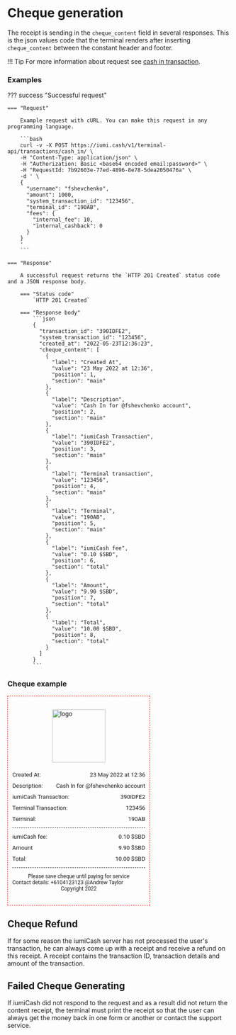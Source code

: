 # Cheque generation

The receipt is sending in the `cheque_content` field in several responses. 
This is the json values code that the terminal renders after inserting `cheque_content` between the constant header and footer.


!!! Tip
    For more information about request see [cash in transaction].


### Examples

??? success "Successful request"

    === "Request"

        Example request with cURL. You can make this request in any programming language.

        ```bash
        curl -v -X POST https://iumi.cash/v1/terminal-api/transactions/cash_in/ \
        -H "Content-Type: application/json" \
        -H "Authorization: Basic <base64 encoded email:password>" \
        -H "RequestId: 7b92603e-77ed-4896-8e78-5dea2050476a" \
        -d ' \
        {
          "username": "fshevchenko",
          "amount": 1000,
          "system_transaction_id": "123456",
          "terminal_id": "190AB",
          "fees": {
            "internal_fee": 10,
            "internal_cashback": 0
          }
        }
        '
        ```

    === "Response"

        A successful request returns the `HTTP 201 Created` status code and a JSON response body.

        === "Status code"
            `HTTP 201 Created`

        === "Response body"
            ```json
            {
              "transaction_id": "390IDFE2",
              "system_transaction_id": "123456",
              "created_at": "2022-05-23T12:36:23",
              "cheque_content": [
                {
                  "label": "Created At",
                  "value": "23 May 2022 at 12:36",
                  "position": 1,
                  "section": "main"
                },
                {
                  "label": "Description",
                  "value": "Cash In for @fshevchenko account",
                  "position": 2,
                  "section": "main"
                },
                {
                  "label": "iumiCash Transaction",
                  "value": "390IDFE2",
                  "position": 3,
                  "section": "main"
                },
                {
                  "label": "Terminal transaction",
                  "value": "123456",
                  "position": 4,
                  "section": "main"
                },
                {
                  "label": "Terminal",
                  "value": "190AB",
                  "position": 5,
                  "section": "main"
                },
                {
                  "label": "iumiCash fee",
                  "value": "0.10 $SBD",
                  "position": 6,
                  "section": "total"
                },
                {
                  "label": "Amount",
                  "value": "9.90 $SBD",
                  "position": 7,
                  "section": "total"
                },
                {
                  "label": "Total",
                  "value": "10.00 $SBD",
                  "position": 8,
                  "section": "total"
                }
              ]
            }
            ```

### Cheque example

<div class="container">
  <div class="logo-container">
    <img class="logo"
         src="https://iumi.cash/wp-content/uploads/2022/07/cropped-Logo-COL-1-2-2496360276-1658144590803.png"
         alt="logo">
  </div>
  <div class="row-item">
    <p class="row-item_text">Created At:</p>
    <p class="row-item_value">23 May 2022 at 12:36</p>
  </div>
  <div class="row-item">
    <p class="row-item_text">Description:</p>
    <p class="row-item_value">Cash In for @fshevchenko account</p>
  </div>
  <div class="row-item">
    <p class="row-item_text">iumiCash Transaction:</p>
    <p class="row-item_value">390IDFE2</p>
  </div>
  <div class="row-item">
    <p class="row-item_text">Terminal Transaction:</p>
    <p class="row-item_value">123456</p>
  </div>
  <div class="row-item">
    <p class="row-item_text">Terminal:</p>
    <p class="row-item_value">190AB</p>
  </div>
  <div class="separator"></div>
  <div class="row-item">
    <p class="row-item_text">iumiCash fee:</p>
    <p class="row-item_value">0.10 $SBD</p>
  </div>
  <div class="row-item">
    <p class="row-item_text">Amount</p>
    <p class="row-item_value">9.90 $SBD</p>
  </div>
  <div class="row-item">
    <p class="row-item_text">Total:</p>
    <p class="row-item_value">10.00 $SBD</p>
  </div>
  <div class="separator"></div>
  <div class="copyright">
    <p class="copyright_text">Please save cheque until paying for service</p>
    <p class="contacts_text">Contact details: +6104123123 @Andrew Taylor</p>
    <p class="copyright_text">Copyright 2022</p>
  </div>
</div>


<style>
  .container * {
      box-sizing: border-box;
      font-family: 'Roboto', sans-serif;
  }


  .container p {
      margin: 0;
      padding: 0;
  }


  .container {
      width: 300px;
      padding: 30px 10px;
      justify-content: center;
      border: red 1px dashed;
  }

  .logo-container {
      display: flex;
      justify-content: center;
  }

  .logo {
      width: 120px;
      margin-bottom: 20px;
  }

  .row-item {
      display: flex;
      justify-content: space-between;
      flex-wrap: nowrap;
      margin-bottom: 10px;
  }

  .row-item_text {
      font-size: 13px;
  }

  .row-item_value {
      font-size: 13px;
      align-self: flex-end;
      margin-left: 10px;
  }

  .separator {
      margin: 12px 0;
      border-bottom: 1px dashed;
  }

  .copyright {

  }

  .contacts_text {
      font-size: 12px;
  }

  .copyright_text {
      margin-top: 4px;
      font-size: 12px;
      text-align: center;
  }
</style>


## Cheque Refund

If for some reason the iumiCash server has not processed the user's transaction,
he can always come up with a receipt and receive a refund on this receipt.
A receipt contains the transaction ID, transaction details and amount of the transaction.

## Failed Cheque Generating

If iumiCash did not respond to the request and as a result did not return the content receipt, 
the terminal must print the receipt so that the user can always get the money back in one form 
or another or contact the support service.

[cash in transaction]: ../transactions/cash_in.md
